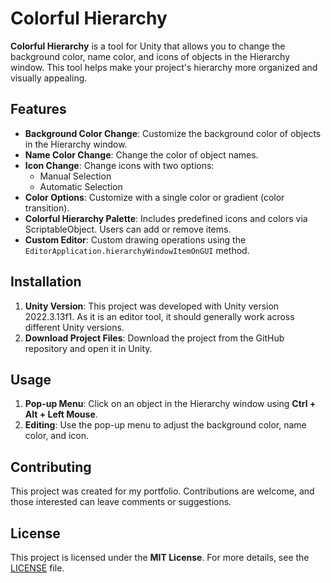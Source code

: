# Colorful Hierarchy

**Colorful Hierarchy** is a tool for Unity that allows you to change the background color, name color, and icons of objects in the Hierarchy window. This tool helps make your project's hierarchy more organized and visually appealing.

## Features

- **Background Color Change**: Customize the background color of objects in the Hierarchy window.
- **Name Color Change**: Change the color of object names.
- **Icon Change**: Change icons with two options:
  - Manual Selection
  - Automatic Selection
- **Color Options**: Customize with a single color or gradient (color transition).
- **Colorful Hierarchy Palette**: Includes predefined icons and colors via ScriptableObject. Users can add or remove items.
- **Custom Editor**: Custom drawing operations using the `EditorApplication.hierarchyWindowItemOnGUI` method.

## Installation

1. **Unity Version**: This project was developed with Unity version 2022.3.13f1. As it is an editor tool, it should generally work across different Unity versions.
2. **Download Project Files**: Download the project from the GitHub repository and open it in Unity.

## Usage

1. **Pop-up Menu**: Click on an object in the Hierarchy window using **Ctrl + Alt + Left Mouse**.
2. **Editing**: Use the pop-up menu to adjust the background color, name color, and icon.

## Contributing

This project was created for my portfolio. Contributions are welcome, and those interested can leave comments or suggestions.

## License

This project is licensed under the **MIT License**. For more details, see the [LICENSE](./LICENSE) file.
